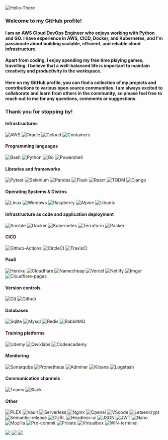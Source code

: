 ![Hello-There](https://i.imgur.com/4fapXiz.gif)

### Welcome to my GitHub profile!

#### I am an AWS Cloud DevOps Engineer who enjoys working with Python and GO. I have experience in AWS, CICD, Docker, and Kubernetes, and I'm passionate about building scalable, efficient, and reliable cloud infrastructure.

#### Apart from coding, I enjoy spending my free time playing games, travelling. I believe that a well-balanced life is important to maintain creativity and productivity in the workspace.

#### Here on my GitHub profile, you can find a collection of my projects and contributions to various open source communities. I am always excited to collaborate and learn from others in the community, so please feel free to reach out to me for any questions, comments or suggestions.

### Thank you for stopping by!

#### Infrastructures
![AWS](https://img.shields.io/badge/Amazon%20AWS-232F3E.svg?style=for-the-badge&logo=Amazon-AWS&logoColor=white)
![Oracle](https://img.shields.io/badge/Oracle-F80000.svg?style=for-the-badge&logo=Oracle&logoColor=white)
![Gcloud](https://img.shields.io/badge/Google%20Cloud-4285F4.svg?style=for-the-badge&logo=Google-Cloud&logoColor=white)
![Containers](https://img.shields.io/badge/Linux%20Containers-333333.svg?style=for-the-badge&logo=Linux-Containers&logoColor=white)

#### Programming languages
![Bash](https://img.shields.io/badge/GNU%20Bash-4EAA25.svg?style=for-the-badge&logo=GNU-Bash&logoColor=white)
![Python](https://img.shields.io/badge/Python-3776AB.svg?style=for-the-badge&logo=Python&logoColor=white)
![Go](https://img.shields.io/badge/Go-00ADD8.svg?style=for-the-badge&logo=Go&logoColor=white)
![Powershell](https://img.shields.io/badge/PowerShell-5391FE.svg?style=for-the-badge&logo=PowerShell&logoColor=white)

#### Libraries and frameworks
![Pytest](https://img.shields.io/badge/Pytest-0A9EDC.svg?style=for-the-badge&logo=Pytest&logoColor=white)
![Selenium](https://img.shields.io/badge/Selenium-43B02A.svg?style=for-the-badge&logo=Selenium&logoColor=white)
![Pandas](https://img.shields.io/badge/pandas-150458.svg?style=for-the-badge&logo=pandas&logoColor=white)
![Flask](https://img.shields.io/badge/Flask-000000.svg?style=for-the-badge&logo=Flask&logoColor=white)
![React](https://img.shields.io/badge/React-61DAFB.svg?style=for-the-badge&logo=React&logoColor=black)
![TQDM](https://img.shields.io/badge/tqdm-FFC107.svg?style=for-the-badge&logo=tqdm&logoColor=black)
![Django](https://img.shields.io/badge/Django-092E20.svg?style=for-the-badge&logo=Django&logoColor=white)

#### Operating Systems & Distros
![Linux](https://img.shields.io/badge/Linux-FCC624.svg?style=for-the-badge&logo=Linux&logoColor=black)
![Windows](https://img.shields.io/badge/Windows-0078D6.svg?style=for-the-badge&logo=Windows&logoColor=white)
![Raspberry](https://img.shields.io/badge/Raspberry%20Pi-A22846.svg?style=for-the-badge&logo=Raspberry-Pi&logoColor=white)
![Alpine](https://img.shields.io/badge/Alpine%20Linux-0D597F.svg?style=for-the-badge&logo=Alpine-Linux&logoColor=white)
![Ubuntu](https://img.shields.io/badge/Ubuntu-E95420.svg?style=for-the-badge&logo=Ubuntu&logoColor=white)

#### Infrastructure as code and application deployment
![Ansible](https://img.shields.io/badge/Ansible-EE0000.svg?style=for-the-badge&logo=Ansible&logoColor=white)
![Docker](https://img.shields.io/badge/Docker-2496ED.svg?style=for-the-badge&logo=Docker&logoColor=white)
![Kubernetes](https://img.shields.io/badge/Kubernetes-326CE5.svg?style=for-the-badge&logo=Kubernetes&logoColor=white)
![Terraform](https://img.shields.io/badge/Terraform-7B42BC.svg?style=for-the-badge&logo=Terraform&logoColor=white)
![Packer](https://img.shields.io/badge/Packer-02A8EF.svg?style=for-the-badge&logo=Packer&logoColor=white)

#### CICD
![Github-Actions](https://img.shields.io/badge/GitHub%20Actions-2088FF.svg?style=for-the-badge&logo=GitHub-Actions&logoColor=white)
![CircleCI](https://img.shields.io/badge/CircleCI-343434.svg?style=for-the-badge&logo=CircleCI&logoColor=white)
![TravisCI](https://img.shields.io/badge/Travis%20CI-3EAAAF.svg?style=for-the-badge&logo=Travis-CI&logoColor=white)

#### PaaS
![Heroku](https://img.shields.io/badge/Heroku-430098.svg?style=for-the-badge&logo=Heroku&logoColor=white)
![Cloudflare](https://img.shields.io/badge/Cloudflare-F38020.svg?style=for-the-badge&logo=Cloudflare&logoColor=white)
![Namecheap](https://img.shields.io/badge/Namecheap-DE3723.svg?style=for-the-badge&logo=Namecheap&logoColor=white)
![Vercel](https://img.shields.io/badge/Vercel-000000.svg?style=for-the-badge&logo=Vercel&logoColor=white)
![Netlify](https://img.shields.io/badge/Netlify-00C7B7.svg?style=for-the-badge&logo=Netlify&logoColor=white)
![Imgur](https://img.shields.io/badge/Imgur-1BB76E.svg?style=for-the-badge&logo=Imgur&logoColor=white)
![Cloudflare-pages](https://img.shields.io/badge/Cloudflare%20Pages-F38020.svg?style=for-the-badge&logo=Cloudflare-Pages&logoColor=white)

#### Version controls
![Git](https://img.shields.io/badge/Git-F05032.svg?style=for-the-badge&logo=Git&logoColor=white)
![Github](https://img.shields.io/badge/GitHub-181717.svg?style=for-the-badge&logo=GitHub&logoColor=white)

#### Databases
![Sqlite](https://img.shields.io/badge/SQLite-003B57.svg?style=for-the-badge&logo=SQLite&logoColor=white)
![Mysql](https://img.shields.io/badge/MySQL-4479A1.svg?style=for-the-badge&logo=MySQL&logoColor=white)
![Redis](https://img.shields.io/badge/Redis-DC382D.svg?style=for-the-badge&logo=Redis&logoColor=white)
![RabbitMQ](https://img.shields.io/badge/RabbitMQ-FF6600.svg?style=for-the-badge&logo=RabbitMQ&logoColor=white)

#### Training platforms
![Udemy](https://img.shields.io/badge/Udemy-A435F0.svg?style=for-the-badge&logo=Udemy&logoColor=white)
![Qwiklabs](https://img.shields.io/badge/Qwiklabs-F5CD0E.svg?style=for-the-badge&logo=Qwiklabs&logoColor=black)
![Codeacademy](https://img.shields.io/badge/Codecademy-1F4056.svg?style=for-the-badge&logo=Codecademy&logoColor=white)

#### Monitoring
![Sonarqube](https://img.shields.io/badge/SonarQube-4E9BCD.svg?style=for-the-badge&logo=SonarQube&logoColor=white)
![Prometheus](https://img.shields.io/badge/Prometheus-E6522C.svg?style=for-the-badge&logo=Prometheus&logoColor=white)
![Adminer](https://img.shields.io/badge/Adminer-34567C.svg?style=for-the-badge&logo=Adminer&logoColor=white)
![Kibana](https://img.shields.io/badge/Kibana-005571.svg?style=for-the-badge&logo=Kibana&logoColor=white)
![Logstash](https://img.shields.io/badge/Logstash-005571.svg?style=for-the-badge&logo=Logstash&logoColor=white)

#### Communication channels
![Teams](https://img.shields.io/badge/Microsoft%20Teams-6264A7.svg?style=for-the-badge&logo=Microsoft-Teams&logoColor=white)
![Slack](https://img.shields.io/badge/Slack-4A154B.svg?style=for-the-badge&logo=Slack&logoColor=white)

#### Other
![PLEX](https://img.shields.io/badge/Plex-EBAF00.svg?style=for-the-badge&logo=Plex&logoColor=white)
![Vault](https://img.shields.io/badge/Vault-000000.svg?style=for-the-badge&logo=Vault&logoColor=white)
![Serverless](https://img.shields.io/badge/Serverless-FD5750.svg?style=for-the-badge&logo=Serverless&logoColor=white)
![Nginx](https://img.shields.io/badge/NGINX-009639.svg?style=for-the-badge&logo=NGINX&logoColor=white)
![Openai](https://img.shields.io/badge/OpenAI-412991.svg?style=for-the-badge&logo=OpenAI&logoColor=white)
![VScode](https://img.shields.io/badge/Visual%20Studio%20Code-007ACC.svg?style=for-the-badge&logo=Visual-Studio-Code&logoColor=white)
![Letsencrypt](https://img.shields.io/badge/Let's%20Encrypt-003A70.svg?style=for-the-badge&logo=Let's-Encrypt&logoColor=white)
![Semantic-release](https://img.shields.io/badge/semanticrelease-494949.svg?style=for-the-badge&logo=semantic-release&logoColor=white)
![CURL](https://img.shields.io/badge/curl-073551.svg?style=for-the-badge&logo=curl&logoColor=white)
![Headless-ui](https://img.shields.io/badge/Headless%20UI-66E3FF.svg?style=for-the-badge&logo=Headless-UI&logoColor=black)
![JSON](https://img.shields.io/badge/JSON-000000.svg?style=for-the-badge&logo=JSON&logoColor=white)
![JWT](https://img.shields.io/badge/JSON%20Web%20Tokens-000000.svg?style=for-the-badge&logo=JSON-Web-Tokens&logoColor=white)
![Nano](https://img.shields.io/badge/Nano-4A90E2.svg?style=for-the-badge&logo=Nano&logoColor=white)
![Mozilla](https://img.shields.io/badge/Mozilla-000000.svg?style=for-the-badge&logo=Mozilla&logoColor=white)
![Pre-commit](https://img.shields.io/badge/precommit-FAB040.svg?style=for-the-badge&logo=pre-commit&logoColor=black)
![Private](https://img.shields.io/badge/Private%20Internet%20Access-4BB749.svg?style=for-the-badge&logo=Private-Internet-Access&logoColor=white)
![Virtualbox](https://img.shields.io/badge/VirtualBox-183A61.svg?style=for-the-badge&logo=VirtualBox&logoColor=white)
![WIN-terminal](https://img.shields.io/badge/Windows%20Terminal-4D4D4D.svg?style=for-the-badge&logo=Windows-Terminal&logoColor=white)

<picture>
<source 
  srcset="https://github-readme-stats.vercel.app/api?username=csabca83&show_icons=true&theme=outrun&hide_border=true"
  media="(prefers-color-scheme: dark)"
/>
<img src="https://github-readme-stats.vercel.app/api?username=csabca83&show_icons=true&theme=outrun&hide_border=true" />
</picture>
<picture>
<source
  srcset="https://github-readme-streak-stats.herokuapp.com?user=csabca83&theme=outrun&hide_border=true"
  media="(prefers-color-scheme: light), (prefers-color-scheme: no-preference)"
/>
<img src="https://github-readme-streak-stats.herokuapp.com?user=csabca83&theme=outrun&hide_border=true" />
</picture>
<picture>
<source
  srcset="https://github-readme-stats.vercel.app/api/top-langs/?username=csabca83&theme=outrun&hide_border=true"
  media="(prefers-color-scheme: light), (prefers-color-scheme: no-preference)"
/>
<img src="https://github-readme-stats.vercel.app/api/top-langs/?username=csabca83&theme=outrun&hide_border=true" />
</picture>
